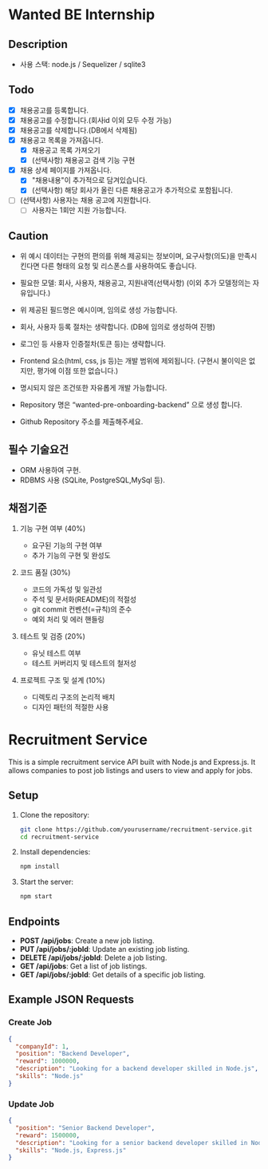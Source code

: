 # Wanted BE Internship

## Description

- 사용 스택: node.js / Sequelizer / sqlite3

## Todo

- [x] 채용공고를 등록합니다.
- [x] 채용공고를 수정합니다.(회사id 이외 모두 수정 가능)
- [x] 채용공고를 삭제합니다.(DB에서 삭제됨)
- [x] 채용공고 목록을 가져옵니다.
  - [x] 채용공고 목록 가져오기
  - [x] (선택사항) 채용공고 검색 기능 구현
- [x] 채용 상세 페이지를 가져옵니다.
  - [x] "채용내용"이 추가적으로 담겨있습니다.
  - [x] (선택사항) 해당 회사가 올린 다른 채용공고가 추가적으로 포함됩니다.
- [ ] (선택사항) 사용자는 채용 공고에 지원합니다.
  - [ ] 사용자는 1회만 지원 가능합니다.

## Caution

- 위 예시 데이터는 구현의 편의를 위해 제공되는 정보이며, 요구사항(의도)을 만족시킨다면 다른 형태의 요청 및 리스폰스를 사용하여도 좋습니다.

- 필요한 모델: 회사, 사용자, 채용공고, 지원내역(선택사항)
  (이외 추가 모델정의는 자유입니다.)

- 위 제공된 필드명은 예시이며, 임의로 생성 가능합니다.

- 회사, 사용자 등록 절차는 생략합니다.
  (DB에 임의로 생성하여 진행)

- 로그인 등 사용자 인증절차(토큰 등)는 생략합니다.

- Frontend 요소(html, css, js 등)는 개발 범위에 제외됩니다.
  (구현시 불이익은 없지만, 평가에 이점 또한 없습니다.)

- 명시되지 않은 조건또한 자유롭게 개발 가능합니다.

- Repository 명은 “wanted-pre-onboarding-backend” 으로 생성 합니다.

- Github Repository 주소를 제출해주세요.

## 필수 기술요건

- ORM 사용하여 구현.
- RDBMS 사용 (SQLite, PostgreSQL,MySql 등).

## 채점기준

1. 기능 구현 여부 (40%)

   - 요구된 기능의 구현 여부
   - 추가 기능의 구현 및 완성도

2. 코드 품질 (30%)

   - 코드의 가독성 및 일관성
   - 주석 및 문서화(README)의 적절성
   - git commit 컨벤션(=규칙)의 준수
   - 예외 처리 및 에러 핸들링

3. 테스트 및 검증 (20%)

   - 유닛 테스트 여부
   - 테스트 커버리지 및 테스트의 철저성

4. 프로젝트 구조 및 설계 (10%)
   - 디렉토리 구조의 논리적 배치
   - 디자인 패턴의 적절한 사용

# Recruitment Service

This is a simple recruitment service API built with Node.js and Express.js. It allows companies to post job listings and users to view and apply for jobs.

## Setup

1. Clone the repository:

   ```bash
   git clone https://github.com/yourusername/recruitment-service.git
   cd recruitment-service
   ```

2. Install dependencies:

   ```bash
   npm install
   ```

3. Start the server:

   ```bash
   npm start
   ```

## Endpoints

- **POST /api/jobs**: Create a new job listing.
- **PUT /api/jobs/:jobId**: Update an existing job listing.
- **DELETE /api/jobs/:jobId**: Delete a job listing.
- **GET /api/jobs**: Get a list of job listings.
- **GET /api/jobs/:jobId**: Get details of a specific job listing.

## Example JSON Requests

### Create Job

```json
{
  "companyId": 1,
  "position": "Backend Developer",
  "reward": 1000000,
  "description": "Looking for a backend developer skilled in Node.js",
  "skills": "Node.js"
}
```

### Update Job

```json
{
  "position": "Senior Backend Developer",
  "reward": 1500000,
  "description": "Looking for a senior backend developer skilled in Node.js and Express.js",
  "skills": "Node.js, Express.js"
}
```
